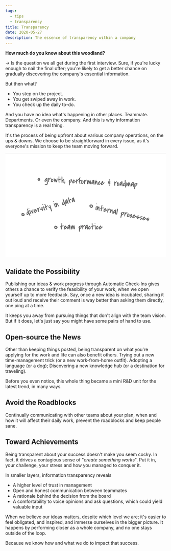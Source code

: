 ```yaml
---
tags: 
  - tips
  - transparency
title: Transparency
date: 2020-05-27
description: The essence of transparency within a company
---
```


**How much do you know about this woodland?**

→ Is the question we all get during the first interview. Sure, if you're lucky enough to nail the final offer; you're likely to get a better chance on gradually discovering the company's essential information.

But then what?

* You step on the project.
* You get swiped away in work.
* You check up the daily to-do.

And you have no idea what's happening in other places. Teammate. Departments. Or even the company. And this is why information transparency is a real thing.

It's the process of being upfront about various company operations, on the ups & downs. We choose to be straightforward in every issue, as it's everyone's mission to keep the team moving forward. 

![](assets/transparency_e154f274bd4946e9b9e6decb621dfe7d_md5.webp)

## Validate the Possibility
Publishing our ideas & work progress through Automatic Check-Ins gives others a chance to verify the feasibility of your work, when we open yourself up to more feedback. Say, once a new idea is incubated, sharing it out loud and receive their comment is way better than asking them directly, one ping at a time. 

It keeps you away from pursuing things that don't align with the team vision. But if it does, let's just say you might have some pairs of hand to use.

## Open-source the News
Other than keeping things posted, being transparent on what you're applying for the work and life can also benefit others. Trying out a new time-management trick (or a new work-from-home outfit). Adopting a language (or a dog); Discovering a new knowledge hub (or a destination for traveling).

Before you even notice, this whole thing became a mini R&D unit for the latest trend, in many ways.

## Avoid the Roadblocks
Continually communicating with other teams about your plan, when and how it will affect their daily work, prevent the roadblocks and keep people sane.

## Toward Achievements
Being transparent about your success doesn't make you seem cocky. In fact, it drives a contagious sense of "*create something works*". Put it in, your challenge, your stress and how you managed to conquer it.

In smaller layers, information transparency reveals

* A higher level of trust in management
* Open and honest communication between teammates
* A rationale behind the decision from the board
* A comfortability to voice opinions and ask questions, which could yield valuable input

When we believe our ideas matters, despite which level we are; it's easier to feel obligated, and inspired, and immerse ourselves in the bigger picture. It happens by performing closer as a whole company, and no one stays outside of the loop.

Because we know how and what we do to impact that success.

